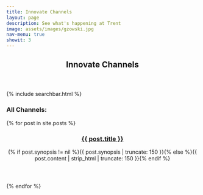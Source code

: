 ```yaml
---
title: Innovate Channels
layout: page
description: See what's happening at Trent
image: assets/images/gzowski.jpg
nav-menu: true
showit: 3
---
```


<!-- Main -->
<div id="main">

<!-- One -->
<section id="one">
	<div class="inner">
		<header class="major">
			<h2>Innovate Channels</h2>
		</header>
        
{% include searchbar.html %}
        
 <h3 class="center">All Channels:</h3>
       
</div>

<section class="tiles">
  {% for post in site.posts %}
  <article>
    <span class="image">
      <img src="{{ post.image }}" alt="" />
    </span>
    <header class="major">
      <h3><a href="{{ post.url  | relative_url }}" class="link">{{ post.title }}</a></h3>
      <p>{% if post.synopsis != nil %}{{ post.synopsis | truncate: 150 }}{% else %}{{ post.content | strip_html | truncate: 150 }}{% endif %}</p>
    </header>
  </article>
  {% endfor %}
</section>
